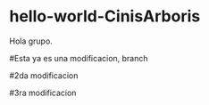 # hello-world-CinisArboris
Hola grupo.

#Esta ya es una modificacion, branch

#2da modificacion

#3ra modificacion
